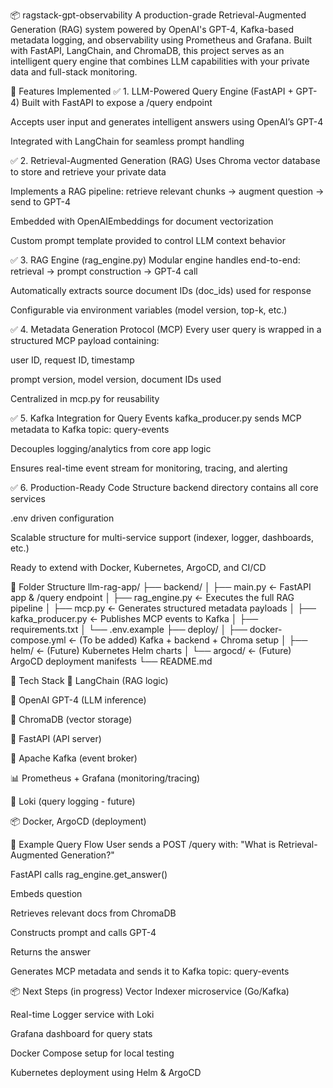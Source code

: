 📦 ragstack-gpt-observability
A production-grade Retrieval-Augmented Generation (RAG) system powered by OpenAI's GPT-4, Kafka-based metadata logging, and observability using Prometheus and Grafana. Built with FastAPI, LangChain, and ChromaDB, this project serves as an intelligent query engine that combines LLM capabilities with your private data and full-stack monitoring.

🚀 Features Implemented
✅ 1. LLM-Powered Query Engine (FastAPI + GPT-4)
Built with FastAPI to expose a /query endpoint

Accepts user input and generates intelligent answers using OpenAI’s GPT-4

Integrated with LangChain for seamless prompt handling

✅ 2. Retrieval-Augmented Generation (RAG)
Uses Chroma vector database to store and retrieve your private data

Implements a RAG pipeline: retrieve relevant chunks → augment question → send to GPT-4

Embedded with OpenAIEmbeddings for document vectorization

Custom prompt template provided to control LLM context behavior

✅ 3. RAG Engine (rag_engine.py)
Modular engine handles end-to-end: retrieval → prompt construction → GPT-4 call

Automatically extracts source document IDs (doc_ids) used for response

Configurable via environment variables (model version, top-k, etc.)

✅ 4. Metadata Generation Protocol (MCP)
Every user query is wrapped in a structured MCP payload containing:

user ID, request ID, timestamp

prompt version, model version, document IDs used

Centralized in mcp.py for reusability

✅ 5. Kafka Integration for Query Events
kafka_producer.py sends MCP metadata to Kafka topic: query-events

Decouples logging/analytics from core app logic

Ensures real-time event stream for monitoring, tracing, and alerting

✅ 6. Production-Ready Code Structure
backend directory contains all core services

.env driven configuration

Scalable structure for multi-service support (indexer, logger, dashboards, etc.)

Ready to extend with Docker, Kubernetes, ArgoCD, and CI/CD

📁 Folder Structure
llm-rag-app/
├── backend/
│ ├── main.py ← FastAPI app & /query endpoint
│ ├── rag_engine.py ← Executes the full RAG pipeline
│ ├── mcp.py ← Generates structured metadata payloads
│ ├── kafka_producer.py ← Publishes MCP events to Kafka
│ ├── requirements.txt
│ └── .env.example
├── deploy/
│ ├── docker-compose.yml ← (To be added) Kafka + backend + Chroma setup
│ ├── helm/ ← (Future) Kubernetes Helm charts
│ └── argocd/ ← (Future) ArgoCD deployment manifests
└── README.md

🧠 Tech Stack
🔗 LangChain (RAG logic)

🧠 OpenAI GPT-4 (LLM inference)

💾 ChromaDB (vector storage)

🧰 FastAPI (API server)

📨 Apache Kafka (event broker)

📊 Prometheus + Grafana (monitoring/tracing)

🧾 Loki (query logging - future)

📦 Docker, ArgoCD (deployment)

🧪 Example Query Flow
User sends a POST /query with: "What is Retrieval-Augmented Generation?"

FastAPI calls rag_engine.get_answer()

Embeds question

Retrieves relevant docs from ChromaDB

Constructs prompt and calls GPT-4

Returns the answer

Generates MCP metadata and sends it to Kafka topic: query-events

📦 Next Steps (in progress)
 Vector Indexer microservice (Go/Kafka)

 Real-time Logger service with Loki

 Grafana dashboard for query stats

 Docker Compose setup for local testing

 Kubernetes deployment using Helm & ArgoCD

